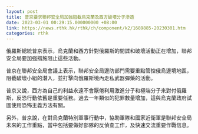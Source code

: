 ```yaml
---
layout: post
title: 普京要求聯邦安全局加強阻截烏克蘭及西方破壞分子滲透
date: 2023-03-01 00:29:15.000000000 +08:00
link: https://news.rthk.hk/rthk/ch/component/k2/1689885-20230301.htm
categories: rthk
---
```


俄羅斯總統普京表示，烏克蘭和西方針對俄羅斯的間諜和破壞活動正在增加，聯邦安全局要加強措施阻止這些活動。

普京在聯邦安全局會議上表示，聯邦安全局邊防部門需要重點管控俄烏邊境地區，阻截破壞小組的潛入，並打擊向俄羅斯境內走私武器彈藥的活動。

普京又說，西方為自己的利益永遠不會厭倦利用激進分子和極端分子來對付俄羅斯，反恐行動依舊是重要任務。過去一年類似的犯罪數量增加，這與烏克蘭政府試圖使用恐怖主義方法有關。

另外，普京說，在對烏克蘭特別軍事行動中，協助軍隊和國家近衛軍是聯邦安全局未來的工作重點，當中包括要做好部隊的反偵查工作，及快速交流重要作戰信息。
